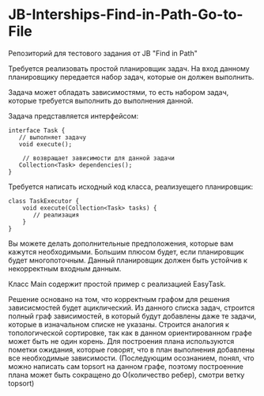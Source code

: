 # JB-Interships-Find-in-Path-Go-to-File
Репозиторий для тестового задания от JB "Find in Path"

Требуется реализовать простой планировщик задач. На вход данному планировщику передается набор задач, которые он должен выполнить.

Задача может обладать зависимостями, то есть набором задач, которые требуется выполнить до выполнения данной.

Задача представляется интерфейсом:

   ```
   interface Task {
      // выполняет задачу
      void execute();

       // возвращает зависимости для данной задачи
      Collection<Task> dependencies();
   }
   ```

Требуется написать исходный код класса, реализуещего планировщик:

   ```
   class TaskExecutor {
       void execute(Collection<Task> tasks) {
          // реализация
       }
   }
   ```
Вы можете делать дополнительные предположения, которые вам кажутся необходимыми. Большим плюсом будет, если планировщик будет многопоточным. Данный планировщик должен быть устойчив к некорректным входным данным.
  
Класс Main содержит простой пример с реализацией EasyTask. 

Решение основано на том, что корректным графом для решения зависисмостей будет ациклический. Из данного списка задач, строится полный граф зависимостей, в который будут добавлены даже те задачи, которые в изначальном списке не указаны. Строится аналогия к топологической сортировке, так  как в данном ориентированном графе может быть не один корень. Для построения плана используются пометки ожидания, которые говорят, что в план выполнения добавлены все необходимые зависимости. (Последующим осознанием, понял, что можно написать сам topsort на данном графе, поэтому построенние плана может быть сокращено до O(количество ребер), смотри ветку topsort)
